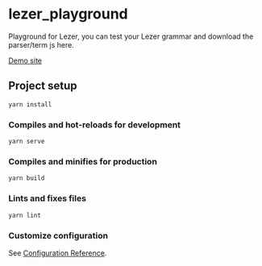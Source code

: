 # lezer_playground

Playground for Lezer, you can test your Lezer grammar and download the parser/term js here.

[Demo site](https://gk0wk.github.io/lezer/)

## Project setup

```
yarn install
```

### Compiles and hot-reloads for development

```
yarn serve
```

### Compiles and minifies for production

```
yarn build
```

### Lints and fixes files

```
yarn lint
```

### Customize configuration

See [Configuration Reference](https://cli.vuejs.org/config/).
